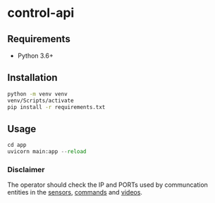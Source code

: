 # control-api

## Requirements
- Python 3.6+

## Installation

```bash
python -m venv venv
venv/Scripts/activate
pip install -r requirements.txt
```
## Usage
```python
cd app
uvicorn main:app --reload
```

### Disclaimer
The operator should check the IP and PORTs used by communcation entities in the [sensors](https://github.com/Towed-ROV/api/blob/main/control-api/app/api/endpoints/sensors.py), [commands](https://github.com/Towed-ROV/api/blob/main/control-api/app/api/endpoints/commands.py) and [videos](https://github.com/Towed-ROV/api/blob/main/control-api/app/api/endpoints/videos.py).

